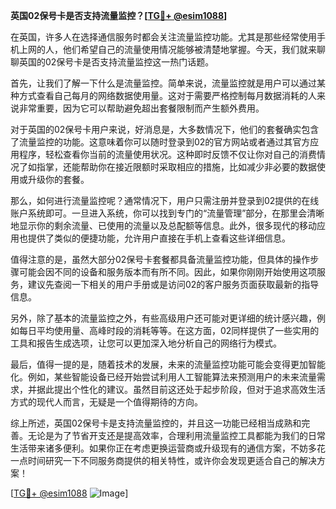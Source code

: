**英国02保号卡是否支持流量监控？[[TG💪+ @esim1088](https://t.me/s/esim1088)]**

在英国，许多人在选择通信服务时都会关注流量监控功能。尤其是那些经常使用手机上网的人，他们希望自己的流量使用情况能够被清楚地掌握。今天，我们就来聊聊英国的02保号卡是否支持流量监控这一热门话题。

首先，让我们了解一下什么是流量监控。简单来说，流量监控就是用户可以通过某种方式查看自己每月的网络数据使用量。这对于需要严格控制每月数据消耗的人来说非常重要，因为它可以帮助避免超出套餐限制而产生额外费用。

对于英国的02保号卡用户来说，好消息是，大多数情况下，他们的套餐确实包含了流量监控的功能。这意味着你可以随时登录到02的官方网站或者通过其官方应用程序，轻松查看你当前的流量使用状况。这种即时反馈不仅让你对自己的消费情况了如指掌，还能帮助你在接近限额时采取相应的措施，比如减少非必要的数据使用或升级你的套餐。

那么，如何进行流量监控呢？通常情况下，用户只需注册并登录到02提供的在线账户系统即可。一旦进入系统，你可以找到专门的“流量管理”部分，在那里会清晰地显示你的剩余流量、已使用的流量以及总配额等信息。此外，很多现代的移动应用也提供了类似的便捷功能，允许用户直接在手机上查看这些详细信息。

值得注意的是，虽然大部分02保号卡套餐都具备流量监控功能，但具体的操作步骤可能会因不同的设备和服务版本而有所不同。因此，如果你刚刚开始使用这项服务，建议先查阅一下相关的用户手册或是访问02的客户服务页面获取最新的指导信息。

另外，除了基本的流量监控之外，有些高级用户还可能对更详细的统计感兴趣，例如每日平均使用量、高峰时段的消耗等等。在这方面，02同样提供了一些实用的工具和报告生成选项，让您可以更加深入地分析自己的网络行为模式。

最后，值得一提的是，随着技术的发展，未来的流量监控功能可能会变得更加智能化。例如，某些智能设备已经开始尝试利用人工智能算法来预测用户的未来流量需求，并据此提出个性化的建议。虽然目前这还处于起步阶段，但对于追求高效生活方式的现代人而言，无疑是一个值得期待的方向。

综上所述，英国02保号卡是支持流量监控的，并且这一功能已经相当成熟和完善。无论是为了节省开支还是提高效率，合理利用流量监控工具都能为我们的日常生活带来诸多便利。如果你正在考虑更换运营商或升级现有的通信方案，不妨多花一点时间研究一下不同服务商提供的相关特性，或许你会发现更适合自己的解决方案！

[[TG💪+ @esim1088](https://t.me/s/esim1088) ![Image](https://i.postimg.cc/4NQfJmqS/Snipaste-2025-05-13-00-14-12.png)]
